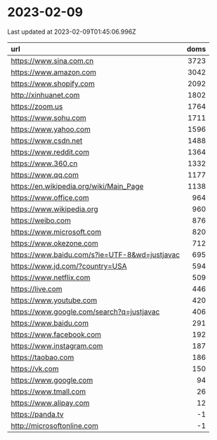 # 2023-02-09

<!-- BEGIN -->
Last updated at 2023-02-09T01:45:06.996Z

url | doms
:- | -:
https://www.sina.com.cn | 3723
https://www.amazon.com | 3042
https://www.shopify.com | 2092
http://xinhuanet.com | 1802
https://zoom.us | 1764
https://www.sohu.com | 1711
https://www.yahoo.com | 1596
https://www.csdn.net | 1488
https://www.reddit.com | 1364
https://www.360.cn | 1332
https://www.qq.com | 1177
https://en.wikipedia.org/wiki/Main_Page | 1138
https://www.office.com | 964
https://www.wikipedia.org | 960
https://weibo.com | 876
https://www.microsoft.com | 820
https://www.okezone.com | 712
https://www.baidu.com/s?ie=UTF-8&wd=justjavac | 695
https://www.jd.com/?country=USA | 594
https://www.netflix.com | 509
https://live.com | 446
https://www.youtube.com | 420
https://www.google.com/search?q=justjavac | 406
https://www.baidu.com | 291
https://www.facebook.com | 192
https://www.instagram.com | 187
https://taobao.com | 186
https://vk.com | 150
https://www.google.com | 94
https://www.tmall.com | 26
https://www.alipay.com | 12
https://panda.tv | -1
http://microsoftonline.com | -1
<!-- END -->
